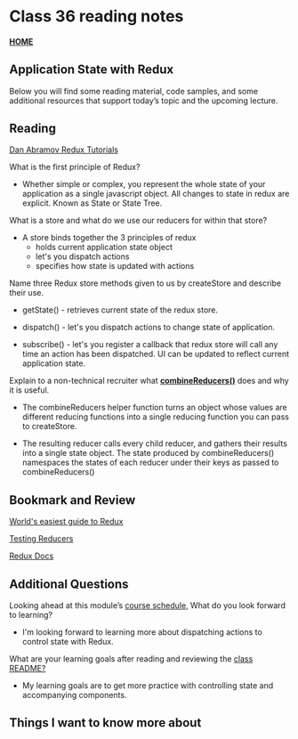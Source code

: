 # Class 36 reading notes

#### [HOME](https://cesarderio.github.io/reading-notes/)

## Application State with Redux

Below you will find some reading material, code samples, and some additional resources that support today’s topic and the upcoming lecture.

## Reading

[Dan Abramov Redux Tutorials](https://egghead.io/courses/getting-started-with-redux)

What is the first principle of Redux?

* Whether simple or complex, you represent the whole state of your application as a single javascript object. All changes to state in redux are explicit. Known as State or State Tree.

What is a store and what do we use our reducers for within that store?

* A store binds together the 3 principles of redux
  * holds current application state object
  * let's you dispatch actions
  * specifies how state is updated with actions

Name three Redux store methods given to us by createStore and describe their use.

* getState() - retrieves current state of the redux store.

* dispatch() - let's you dispatch actions to change state of application.

* subscribe() - let's you register a callback that redux store will call any time an action has been dispatched. UI can be updated to reflect current application state.

Explain to a non-technical recruiter what [**combineReducers()**](https://redux.js.org/api/combinereducers) does and why it is useful.

* The combineReducers helper function turns an object whose values are different reducing functions into a single reducing function you can pass to createStore.

* The resulting reducer calls every child reducer, and gathers their results into a single state object. The state produced by combineReducers() namespaces the states of each reducer under their keys as passed to combineReducers()

## Bookmark and Review

[World's easiest guide to Redux](https://medium.freecodecamp.org/understanding-redux-the-worlds-easiest-guide-to-beginning-redux-c695f45546f6)

[Testing Reducers](https://medium.com/@netxm/testing-redux-reducers-with-jest-6653abbfe3e1)

[Redux Docs](https://redux.js.org/)

## Additional Questions

Looking ahead at this module’s [course schedule](https://codefellows.github.io/code-401-javascript-guide/curriculum/#module-8), What do you look forward to learning?

* I'm looking forward to learning more about dispatching actions to control state with Redux.

What are your learning goals after reading and reviewing the [class README?](https://codefellows.github.io/code-401-javascript-guide/curriculum/class-36/)

* My learning goals are to get more practice with controlling state and accompanying components.

## Things I want to know more about
